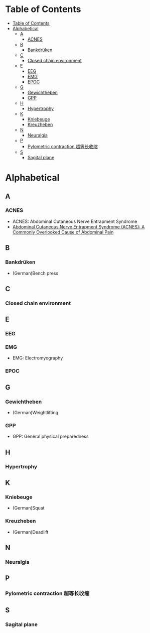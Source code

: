# Table of Contents
- [Table of Contents](#table-of-contents)
- [Alphabetical](#alphabetical)
  - [A](#a)
    - [ACNES](#acnes)
  - [B](#b)
    - [Bankdrüken](#bankdrüken)
  - [C](#c)
    - [Closed chain environment](#closed-chain-environment)
  - [E](#e)
    - [EEG](#eeg)
    - [EMG](#emg)
    - [EPOC](#epoc)
  - [G](#g)
    - [Gewichtheben](#gewichtheben)
    - [GPP](#gpp)
  - [H](#h)
    - [Hypertrophy](#hypertrophy)
  - [K](#k)
    - [Kniebeuge](#kniebeuge)
    - [Kreuzheben](#kreuzheben)
  - [N](#n)
    - [Neuralgia](#neuralgia)
  - [P](#p)
    - [Pylometric contraction 超等长收缩](#pylometric-contraction-超等长收缩)
  - [S](#s)
    - [Sagital plane](#sagital-plane)
# Alphabetical
## A
### ACNES
- ACNES: Abdominal Cutaneous Nerve Entrapment Syndrome
- [Abdominal Cutaneous Nerve Entrapment Syndrome (ACNES): A Commonly Overlooked Cause of Abdominal Pain](https://www.ncbi.nlm.nih.gov/pmc/articles/PMC6220638/#:~:text=Symptoms%20of%20ACNES%20can%20be,%2C%20bends%2C%20or%20sits%20up.)
## B
### Bankdrüken
- (German)Bench press

## C
### Closed chain environment
## E
### EEG
### EMG
- EMG: Electromyography

### EPOC

## G
### Gewichtheben
- (German)Weightlifting
### GPP
- GPP: General physical preparedness

## H
### Hypertrophy
## K
### Kniebeuge
- (German)Squat
### Kreuzheben
- (German)Deadlift

## N
### Neuralgia

## P
### Pylometric contraction 超等长收缩

## S
### Sagital plane